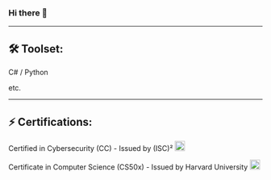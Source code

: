 
### Hi there 👋
-------
## 🛠 Toolset:
<div>
 <p>C# / Python</p>
 <p>etc.</p>
</div>

-------
⚡ Certifications:
-------
<div>
 <p>Certified in Cybersecurity (CC) - Issued by (ISC)² <img src="https://images.credly.com/images/2030e43f-8003-4d4b-9630-847add403c87/image.png" width="20px" height="20px"></p>
 <p>Certificate in Computer Science (CS50x) - Issued by Harvard University <img src="https://certificates.cs50.io/eff1babf-3f34-41f5-9727-3eac3b6132aa.pdf?size=letter" width="20px" height="20px"></p>
</div>
<!--
**AndreiVod/AndreiVod** is a ✨ _special_ ✨ repository because its `README.md` (this file) appears on your GitHub profile.

Here are some ideas to get you started:

- 🔭 I’m currently working on ...
- 🌱 I’m currently learning ...
- 👯 I’m looking to collaborate on ...
- 🤔 I’m looking for help with ...
- 💬 Ask me about ...
- 📫 How to reach me: ...
- 😄 Pronouns: ...
- ⚡ Fun fact: ...
-->
